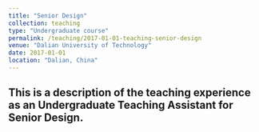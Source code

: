 ```yaml
---
title: "Senior Design"
collection: teaching
type: "Undergraduate course"
permalink: /teaching/2017-01-01-teaching-senior-design
venue: "Dalian University of Technology"
date: 2017-01-01
location: "Dalian, China"
---
```


This is a description of the teaching experience as an Undergraduate Teaching Assistant for Senior Design.
---